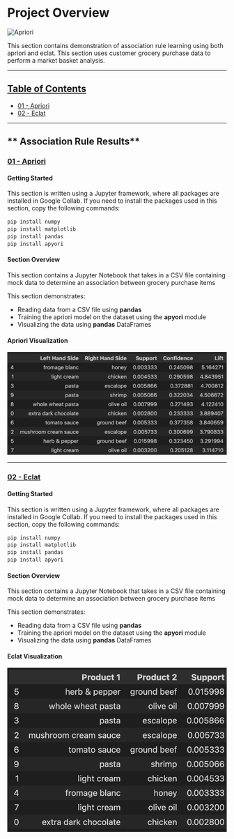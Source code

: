 # **Project Overview** ##
![Apriori](https://miro.medium.com/v2/resize:fit:1200/1*Uju7aWZpiiqS3wDsz8kxJQ.jpeg)

This section contains demonstration of association rule learning using both apriori and eclat. This section uses customer grocery purchase data to perform a market basket analysis.

---

## [Table of Contents](#Association-Rule-Results)
- [01 - Apriori](#01---Apriori)
- [02 - Eclat](#02---Eclat)

---
## ** Association Rule Results**

### **[01 - Apriori](https://github.com/jerrvonewing/machine-learning-a-to-z/blob/main/association-rule-learning/01-apriori/apriori.ipynb)**

#### **Getting Started** 
This section is written using a Jupyter framework, where all packages are installed in  Google Collab. If you need to install the packages used in this section, copy the following commands:

```powershell
pip install numpy
pip install matplotlib
pip install pandas
pip install apyori
```

#### **Section Overview** 

This section contains a Jupyter Notebook that takes in a CSV file containing mock data to determine an association between grocery purchase items

This section demonstrates:

- Reading data from a CSV file using **pandas**
- Training the apriori model on the dataset using the **apyori** module
- Visualizing the data using **pandas** DataFrames

#### Apriori Visualization
![Apriori Visualization](/association-rule-learning/01-apriori/apriori.png)

---

### **[02 - Eclat](https://github.com/jerrvonewing/machine-learning-a-to-z/blob/main/association-rule-learning/02-eclat/eclat.ipynb)**

#### **Getting Started** 
This section is written using a Jupyter framework, where all packages are installed in  Google Collab. If you need to install the packages used in this section, copy the following commands:

```powershell
pip install numpy
pip install matplotlib
pip install pandas
pip install apyori
```

#### **Section Overview** 

This section contains a Jupyter Notebook that takes in a CSV file containing mock data to determine an association between grocery purchase items

This section demonstrates:

- Reading data from a CSV file using **pandas**
- Training the apriori model on the dataset using the **apyori** module
- Visualizing the data using **pandas** DataFrames

#### Eclat Visualization
![Eclat Visualization](/association-rule-learning/02-eclat/eclat.png)